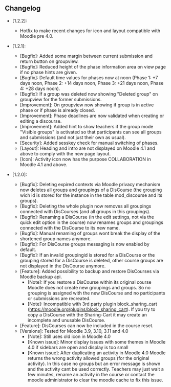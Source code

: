 ## Changelog ##
- [1.2.2]:
    - Hotfix to make recent changes for icon and layout compatible with Moodle pre 4.0.

- [1.2.1]:
    - [Bugfix]: Added some margin between current submission and return button on groupview.
    - [Bugfix]: Reduced height of the phase information area on view page if no phase hints are given.
    - [Bugfix]: Default time values for phases now at noon (Phase 1: +7 days noon, Phase 2: +14 days noon, Phase 3: +21 days noon, Phase 4: +28 days noon).
    - [Bugfix]: If a group was deleted now showing "Deleted group" on groupview for the former submissions.
    - [Improvement]: On groupview now showing if group is in active phase or if phase is already closed.
    - [Improvement]: Phase deadlines are now validated when creating or editing a discourse.
    - [Improvement]: Added hint to show teachers if the group mode "Visible groups" is activated so that participants can see all groups and submissions (and not just their own as usual).
    - [Security]: Added sesskey check for manual switching of phases.
    - [Layout]: Heading and intro are not displayed on Moodle 4.1 and above to comply with the new page layout.
    - [Icon]: Activity icon now has the purpose COLLABORATION in Moodle 4.1 and above.

- [1.2.0]:
    - [Bugfix]: Deleting expired contexts via Moodle privacy mechanism now deletes all groups and groupings of a DisCourse (the grouping wich id is stored for the instance in the table mod_discourse and its groups).
    - [Bugfix]: Deleting the whole plugin now removes all groupings connected with DisCourses (and all groups in this groupings).
    - [Bugfix]: Renaming a DisCourse (in the edit settings, not via the quick edit option in the course) now renames groups and groupings connected with the DisCourse to its new name.
    - [Bugfix]: Manual renaming of groups wont break the display of the shortened group names anymore.
    - [Bugfix]: For DisCourse groups messaging is now enabled by default.
    - [Bugfix]: If an invalid groupingid is stored for a DisCourse or the grouping stored for a DisCourse is deleted, other course groups are not displayed in the DisCourse anymore.
    - [Feature]: Added possibility to backup and restore DisCourses via Moodle backup api.
        - [Note]: If you restore a DisCourse within its original course Moodle does not create new groupings and groups. So no grouping is assigned with the new DisCourse and no participants or submissions are recreated.
        - [Note]: Incompatible with 3rd party plugin block_sharing_cart (https://moodle.org/plugins/block_sharing_cart). If you try to copy a DisCourse with the Sharing-Cart it may create an incomplete and unusable DisCourse.
    - [Feature]: DisCourses can now be included in the course reset.
    - [Versions]: Tested for Moodle 3.9, 3.10, 3.11 and 4.0
        - [Note]: Still uses old icon in Moodle 4.0
        - [Known issue]: Minor display issues with some themes in Moodle 4.0 if sidebars are open and display is too small
        - [Known issue]: After duplicating an activity in Moodle 4.0 Moodle returns the wrong activity allowed groups (for the original activity). In this case no groups but an error message is shown and the activity cant be used correctly. Teachers may just wait a few minutes, rename an activity in the course or contact the moodle administrator to clear the moodle cache to fix this issue.
